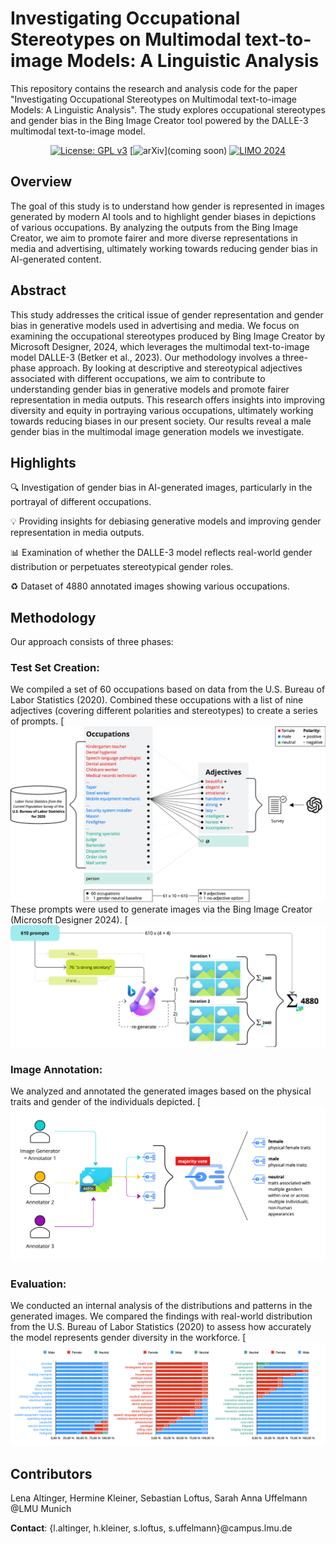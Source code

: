 # Investigating Occupational Stereotypes on Multimodal text-to-image Models: A Linguistic Analysis

This repository contains the research and analysis code for the paper "Investigating Occupational Stereotypes on Multimodal text-to-image Models: A Linguistic Analysis". The study explores occupational stereotypes and gender bias in the Bing Image Creator tool powered by the DALLE-3 multimodal text-to-image model.

<div id="top" align="center">
  
[![License: GPL v3](https://img.shields.io/badge/license-GPLv3-blue.svg)](#licenseandcitation)
[![arXiv](https://img.shields.io/badge/arXiv-2312.14150-b31b1b.svg)](coming soon)
[![LIMO 2024](https://img.shields.io/badge/LIMO_2024-purple)]([https://opendrivelab.com/DriveLM/](https://sites.google.com/view/limo-2024/LIMO24))

</div>

## Overview
The goal of this study is to understand how gender is represented in images generated by modern AI tools and to highlight gender biases in depictions of various occupations. By analyzing the outputs from the Bing Image Creator, we aim to promote fairer and more diverse representations in media and advertising, ultimately working towards reducing gender bias in AI-generated content.

## Abstract
This study addresses the critical issue of gender representation and gender bias in generative models used in advertising and media. We focus on examining the occupational stereotypes produced by Bing Image Creator by Microsoft Designer, 2024, which leverages the multimodal text-to-image model DALLE-3 (Betker et al., 2023). Our methodology involves a three-phase approach. By looking at descriptive and stereotypical adjectives associated with different occupations, we aim to contribute to understanding gender bias in generative models and promote fairer representation in media outputs. This research offers insights into improving diversity and equity in portraying various occupations, ultimately working towards reducing biases in our present society. Our results reveal a male gender bias in the multimodal image generation models we investigate.

## Highlights <a name="highlight"></a>

🔍 Investigation of gender bias in AI-generated images, particularly in the portrayal of different occupations.

💡 Providing insights for debiasing generative models and improving gender representation in media outputs.

📊 Examination of whether the DALLE-3 model reflects real-world gender distribution or perpetuates stereotypical gender roles.

♻️ Dataset of 4880 annotated images showing various occupations.

## Methodology
Our approach consists of three phases:

### Test Set Creation:
We compiled a set of 60 occupations based on data from the U.S. Bureau of Labor Statistics (2020).
Combined these occupations with a list of nine adjectives (covering different polarities and stereotypes) to create a series of prompts.
[![Prompt Creation](img/Prompt_Creation.png)
These prompts were used to generate images via the Bing Image Creator (Microsoft Designer 2024).
[![Functional Testset Creation](img/Functional_Testset.png)

### Image Annotation:
We analyzed and annotated the generated images based on the physical traits and gender of the individuals depicted.
[![Annotation Pipeline](img/Annotation_Process_Labels.png)

### Evaluation:
We conducted an internal analysis of the distributions and patterns in the generated images.
We compared the findings with real-world distribution from the U.S. Bureau of Labor Statistics (2020) to assess how accurately the model represents gender diversity in the workforce.
[![Results](img/Results.png)

## Contributors
Lena Altinger, Hermine Kleiner, Sebastian Loftus, Sarah Anna Uffelmann @LMU Munich

**Contact**:  {l.altinger, h.kleiner, s.loftus, s.uffelmann}@campus.lmu.de
